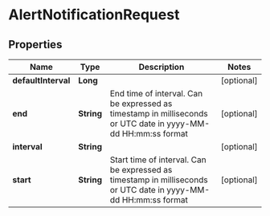 
# AlertNotificationRequest

## Properties
Name | Type | Description | Notes
------------ | ------------- | ------------- | -------------
**defaultInterval** | **Long** |  |  [optional]
**end** | **String** | End time of interval. Can be expressed as timestamp in milliseconds or UTC date in yyyy-MM-dd HH:mm:ss format |  [optional]
**interval** | **String** |  |  [optional]
**start** | **String** | Start time of interval. Can be expressed as timestamp in milliseconds or UTC date in yyyy-MM-dd HH:mm:ss format |  [optional]



